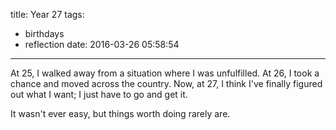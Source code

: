 title: Year 27
tags:
  - birthdays
  - reflection
date: 2016-03-26 05:58:54
---


At 25, I walked away from a situation where I was unfulfilled. At 26, I took a chance and moved across the country. Now, at 27, I think I've finally figured out what I want; I just have to go and get it.

It wasn't ever easy, but things worth doing rarely are.
